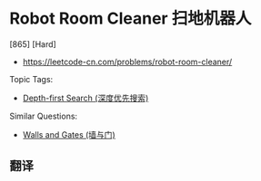 # Robot Room Cleaner 扫地机器人

[865] [Hard]

- https://leetcode-cn.com/problems/robot-room-cleaner/

Topic Tags:

- [Depth-first Search (深度优先搜索)](https://leetcode-cn.com/tag/depth-first-search/)

Similar Questions:

- [Walls and Gates (墙与门)](https://leetcode-cn.com/problems/walls-and-gates/)

## 翻译
